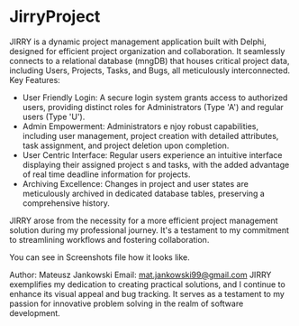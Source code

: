 # JirryProject

JIRRY is a dynamic project management application built with Delphi, designed for efficient project
organization and collaboration. It seamlessly connects to a relational database (mngDB) that houses
critical project data, including Users, Projects, Tasks, and Bugs, all meticulously interconnected.
Key Features:
 - User Friendly Login: A secure login system grants access to authorized users, providing
distinct roles for Administrators (Type 'A') and regular users (Type 'U').
 - Admin Empowerment: Administrators e njoy robust capabilities, including user management,
project creation with detailed attributes, task assignment, and project deletion upon
completion.
 - User Centric Interface: Regular users experience an intuitive interface displaying their
assigned project s and tasks, with the added advantage of real time deadline information for
projects.
 - Archiving Excellence: Changes in project and user states are meticulously archived in
dedicated database tables, preserving a comprehensive history.

JIRRY arose from the necessity for a more efficient project management solution during my
professional journey. It's a testament to my commitment to streamlining workflows and fostering
collaboration.

You can see in Screenshots file how it looks like.

Author: Mateusz Jankowski
Email: mat.jankowski99@gmail.com
JIRRY exemplifies my dedication to creating practical solutions, and I continue to enhance its
visual appeal and bug tracking. It serves as a testament to my passion for innovative problem
solving in the realm of software development.
